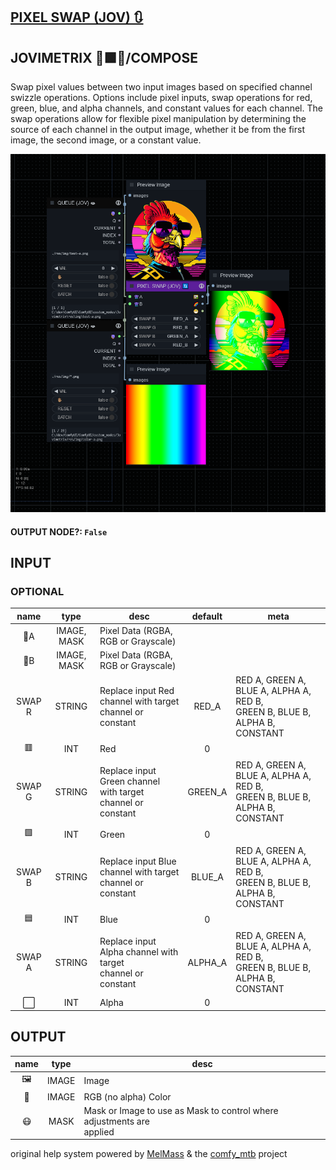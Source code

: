 ## [PIXEL SWAP (JOV) 🔃](https://github.com/Amorano/Jovimetrix-examples/blob/master/node/PIXEL%20SWAP/PIXEL%20SWAP.md)

## JOVIMETRIX 🔺🟩🔵/COMPOSE


Swap pixel values between two input images based on specified channel swizzle operations. Options include pixel inputs, swap operations for red, green, blue, and alpha channels, and constant values for each channel. The swap operations allow for flexible pixel manipulation by determining the source of each channel in the output image, whether it be from the first image, the second image, or a constant value.


![PIXEL SWAP](https://raw.githubusercontent.com/Amorano/Jovimetrix-examples/master/node/PIXEL%20SWAP/PIXEL%20SWAP.png)

#### OUTPUT NODE?: `False`

## INPUT

### OPTIONAL

name | type | desc | default | meta
:---:|:---:|---|:---:|---
👾A  |  IMAGE, MASK  | Pixel Data (RGBA, RGB or Grayscale) |  | 
👾B  |  IMAGE, MASK  | Pixel Data (RGBA, RGB or Grayscale) |  | 
SWAP R  |  STRING  | Replace input Red channel with target<br>channel or constant | RED_A | RED A, GREEN A, BLUE A, ALPHA A, RED B,<br>GREEN B, BLUE B, ALPHA B, CONSTANT
🟥  |  INT  | Red | 0 | 
SWAP G  |  STRING  | Replace input Green channel with target<br>channel or constant | GREEN_A | RED A, GREEN A, BLUE A, ALPHA A, RED B,<br>GREEN B, BLUE B, ALPHA B, CONSTANT
🟩  |  INT  | Green | 0 | 
SWAP B  |  STRING  | Replace input Blue channel with target<br>channel or constant | BLUE_A | RED A, GREEN A, BLUE A, ALPHA A, RED B,<br>GREEN B, BLUE B, ALPHA B, CONSTANT
🟦  |  INT  | Blue | 0 | 
SWAP A  |  STRING  | Replace input Alpha channel with target<br>channel or constant | ALPHA_A | RED A, GREEN A, BLUE A, ALPHA A, RED B,<br>GREEN B, BLUE B, ALPHA B, CONSTANT
⬜  |  INT  | Alpha | 0 | 

## OUTPUT

name | type | desc
:---:|:---:|---
🖼️  |  IMAGE  | Image 
🌈  |  IMAGE  | RGB (no alpha) Color 
😷  |  MASK  | Mask or Image to use as Mask to control where adjustments are<br>applied 

original help system powered by [MelMass](https://github.com/melMass) & the [comfy_mtb](https://github.com/melMass/comfy_mtb) project